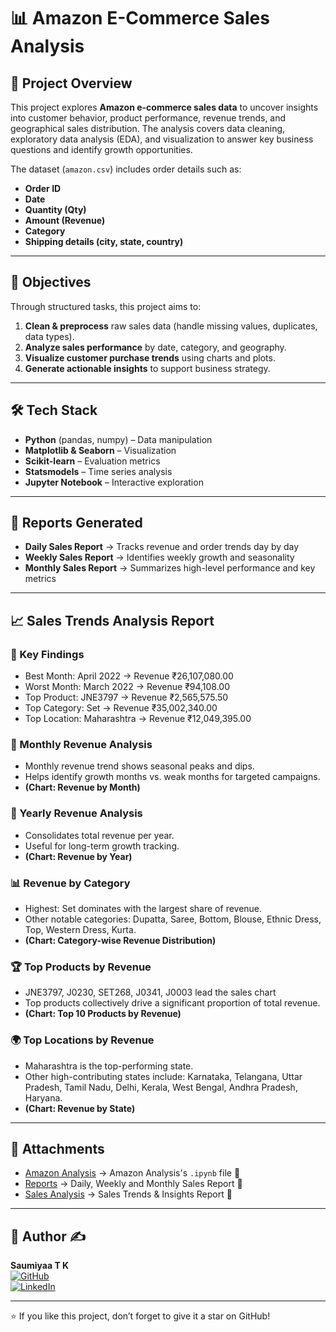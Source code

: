 # 📊 Amazon E-Commerce Sales Analysis  

## 📌 Project Overview  
This project explores **Amazon e-commerce sales data** to uncover insights into customer behavior, product performance, revenue trends, and geographical sales distribution. The analysis covers data cleaning, exploratory data analysis (EDA), and visualization to answer key business questions and identify growth opportunities.  

The dataset (`amazon.csv`) includes order details such as:  
- **Order ID**  
- **Date**  
- **Quantity (Qty)**  
- **Amount (Revenue)**  
- **Category**  
- **Shipping details (city, state, country)**  

---

## 🎯 Objectives  
Through structured tasks, this project aims to:  
1. **Clean & preprocess** raw sales data (handle missing values, duplicates, data types).  
2. **Analyze sales performance** by date, category, and geography.  
3. **Visualize customer purchase trends** using charts and plots.  
4. **Generate actionable insights** to support business strategy.  

---

## 🛠️ Tech Stack  
- **Python** (pandas, numpy) – Data manipulation  
- **Matplotlib & Seaborn** – Visualization  
- **Scikit-learn** – Evaluation metrics  
- **Statsmodels** – Time series analysis  
- **Jupyter Notebook** – Interactive exploration  

---

## 📅 Reports Generated

- **Daily Sales Report** → Tracks revenue and order trends day by day
- **Weekly Sales Report** → Identifies weekly growth and seasonality
- **Monthly Sales Report** → Summarizes high-level performance and key metrics

---

## 📈 Sales Trends Analysis Report

### 🔑 Key Findings
- Best Month: April 2022 → Revenue ₹26,107,080.00
- Worst Month: March 2022 → Revenue ₹94,108.00
- Top Product: JNE3797 → Revenue ₹2,565,575.50
- Top Category: Set → Revenue ₹35,002,340.00
- Top Location: Maharashtra → Revenue ₹12,049,395.00

### 📑 Monthly Revenue Analysis
- Monthly revenue trend shows seasonal peaks and dips.
- Helps identify growth months vs. weak months for targeted campaigns.
- **(Chart: Revenue by Month)**
### 📅 Yearly Revenue Analysis
- Consolidates total revenue per year.
- Useful for long-term growth tracking.
- **(Chart: Revenue by Year)**
### 📊 Revenue by Category
- Highest: Set dominates with the largest share of revenue.
- Other notable categories: Dupatta, Saree, Bottom, Blouse, Ethnic Dress, Top, Western Dress, Kurta.
- **(Chart: Category-wise Revenue Distribution)**
### 🏆 Top Products by Revenue
- JNE3797, J0230, SET268, J0341, J0003 lead the sales chart
- Top products collectively drive a significant proportion of total revenue.
- **(Chart: Top 10 Products by Revenue)**
### 🌍 Top Locations by Revenue
- Maharashtra is the top-performing state.
- Other high-contributing states include: Karnataka, Telangana, Uttar Pradesh, Tamil Nadu, Delhi, Kerala, West Bengal, Andhra Pradesh, Haryana.
- **(Chart: Revenue by State)**

---

## 🔗 Attachments 
- [Amazon Analysis](./Amazon.ipynb) → Amazon Analysis's `.ipynb` file 📂  
- [Reports](Reports/) → Daily, Weekly and Monthly Sales Report 📑
- [Sales Analysis](./Sales_Analysis.pdf) → Sales Trends & Insights Report 🎯

---

## 👤 Author ✍️  
**Saumiyaa T K**  
[![GitHub](https://img.shields.io/badge/GitHub-SaumiyaaTK-blue?logo=github)](https://github.com/SaumiyaaTK)  
[![LinkedIn](https://img.shields.io/badge/LinkedIn-Saumiyaa%20T%20K-blue?logo=linkedin)](https://www.linkedin.com/in/saumiyaa-t-k)  

---

⭐ If you like this project, don’t forget to give it a star on GitHub!
